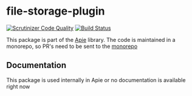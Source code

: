 # file-storage-plugin

[![Scrutinizer Code Quality](https://scrutinizer-ci.com/g/apie-lib/file-storage-plugin/badges/quality-score.png?b=main)](https://scrutinizer-ci.com/g/apie-lib/file-storage-plugin/?branch=main)
[![Build Status](https://scrutinizer-ci.com/g/apie-lib/file-storage-plugin/badges/build.png?b=main)](https://scrutinizer-ci.com/g/apie-lib/file-storage-plugin/build-status/main)

This package is part of the [Apie](https://github.com/apie-lib) library.
The code is maintained in a monorepo, so PR's need to be sent to the [monorepo](https://github.com/apie-lib/apie-lib-monorepo/pulls)

## Documentation
This package is used internally in Apie or no documentation is available right now

